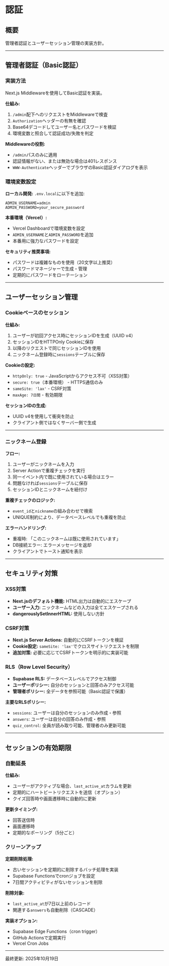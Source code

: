 # 認証

## 概要
管理者認証とユーザーセッション管理の実装方針。

---

## 管理者認証（Basic認証）

### 実装方法
Next.js Middlewareを使用してBasic認証を実装。

**仕組み:**
1. `/admin`配下へのリクエストをMiddlewareで検査
2. `Authorization`ヘッダーの有無を確認
3. Base64デコードしてユーザー名とパスワードを検証
4. 環境変数と照合して認証成功/失敗を判定

**Middlewareの役割:**
- `/admin`パスのみに適用
- 認証情報がない、または無効な場合は401レスポンス
- `WWW-Authenticate`ヘッダーでブラウザのBasic認証ダイアログを表示

### 環境変数設定

**ローカル開発:**
`.env.local`に以下を追加:
```
ADMIN_USERNAME=admin
ADMIN_PASSWORD=your_secure_password
```

**本番環境（Vercel）:**
- Vercel Dashboardで環境変数を設定
- `ADMIN_USERNAME`と`ADMIN_PASSWORD`を追加
- 本番用に強力なパスワードを設定

**セキュリティ推奨事項:**
- パスワードは複雑なものを使用（20文字以上推奨）
- パスワードマネージャーで生成・管理
- 定期的にパスワードをローテーション

---

## ユーザーセッション管理

### Cookieベースのセッション

**仕組み:**
1. ユーザーが初回アクセス時にセッションIDを生成（UUID v4）
2. セッションIDをHTTPOnly Cookieに保存
3. 以降のリクエストで同じセッションIDを使用
4. ニックネーム登録時に`sessions`テーブルに保存

**Cookieの設定:**
- `httpOnly: true` - JavaScriptからアクセス不可（XSS対策）
- `secure: true`（本番環境） - HTTPS通信のみ
- `sameSite: 'lax'` - CSRF対策
- `maxAge: 7日間` - 有効期限

**セッションIDの生成:**
- UUID v4を使用して衝突を防止
- クライアント側ではなくサーバー側で生成

---

### ニックネーム登録

**フロー:**
1. ユーザーがニックネームを入力
2. Server Actionで重複チェックを実行
3. 同一イベント内で既に使用されている場合はエラー
4. 問題なければ`sessions`テーブルに保存
5. セッションIDとニックネームを紐付け

**重複チェックのロジック:**
- `event_id`と`nickname`の組み合わせで検索
- UNIQUE制約により、データベースレベルでも重複を防止

**エラーハンドリング:**
- 重複時: 「このニックネームは既に使用されています」
- DB接続エラー: エラーメッセージを返却
- クライアントでトースト通知を表示

---

## セキュリティ対策

### XSS対策
- **Next.jsのデフォルト機能:** HTML出力は自動的にエスケープ
- **ユーザー入力:** ニックネームなどの入力は全てエスケープされる
- **dangerouslySetInnerHTML:** 使用しない方針

### CSRF対策
- **Next.js Server Actions:** 自動的にCSRFトークンを検証
- **Cookie設定:** `sameSite: 'lax'`でクロスサイトリクエストを制限
- **追加対策:** 必要に応じてCSRFトークンを明示的に実装可能

### RLS（Row Level Security）
- **Supabase RLS:** データベースレベルでアクセス制御
- **ユーザーポリシー:** 自分のセッションと回答のみアクセス可能
- **管理者ポリシー:** 全データを参照可能（Basic認証で保護）

**主要なRLSポリシー:**
- `sessions`: ユーザーは自分のセッションのみ作成・参照
- `answers`: ユーザーは自分の回答のみ作成・参照
- `quiz_control`: 全員が読み取り可能、管理者のみ更新可能

---

## セッションの有効期限

### 自動延長
**仕組み:**
- ユーザーがアクティブな場合、`last_active_at`カラムを更新
- 定期的にハートビートリクエストを送信（オプション）
- クイズ回答時や画面遷移時に自動的に更新

**更新タイミング:**
- 回答送信時
- 画面遷移時
- 定期的なポーリング（5分ごと）

### クリーンアップ
**定期削除処理:**
- 古いセッションを定期的に削除するバッチ処理を実装
- Supabase Functionsでcronジョブを設定
- 7日間アクティビティがないセッションを削除

**削除対象:**
- `last_active_at`が7日以上前のレコード
- 関連する`answers`も自動削除（CASCADE）

**実装オプション:**
- Supabase Edge Functions（cron trigger）
- GitHub Actionsで定期実行
- Vercel Cron Jobs

---

最終更新: 2025年10月19日
